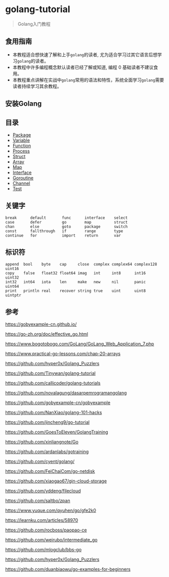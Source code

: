 # golang-tutorial
> Golang入门教程



## 食用指南

- 本教程适合想快速了解和上手`golang`的读者, 尤为适合学习过其它语言后想学习`golang`的读者。
- 本教程中许多编程概念默认读者已经了解或知道, 编程 0 基础读者不建议食用。
- 本教程重点讲解在实战中`golang`常用的语法和特性，系统全面学习`golang`需要读者持续学习其余教程。

## 安装Golang





## 目录

- [Package](https://github.com/Zhouchaowen/golang-tutorial/tree/master/1-package)
- [Variable](https://github.com/Zhouchaowen/golang-tutorial/tree/master/2-variable)
- [Function](https://github.com/Zhouchaowen/golang-tutorial/tree/master/3-function)
- [Process](https://github.com/Zhouchaowen/golang-tutorial/tree/master/4-process)
- [Struct](https://github.com/Zhouchaowen/golang-tutorial/tree/master/5-struct)
- [Array](https://github.com/Zhouchaowen/golang-tutorial/tree/master/6-array)
- [Map](https://github.com/Zhouchaowen/golang-tutorial/tree/master/7-map)
- [Interface](https://github.com/Zhouchaowen/golang-tutorial/tree/master/8-interface)
- [Goroutine](https://github.com/Zhouchaowen/golang-tutorial/tree/master/9-goroutine)
- [Channel](https://github.com/Zhouchaowen/golang-tutorial/tree/master/10-channel)
- [Test](https://github.com/Zhouchaowen/golang-tutorial/tree/master/11-channel)

## 关键字

```bigquery
break      default       func      interface    select
case       defer         go        map          struct
chan       else          goto      package      switch
const      fallthrough   if        range        type
continue   for           import    return       var
```

## 标识符

```bigquery
append  bool    byte    cap     close  complex complex64 complex128 uint16
copy    false   float32 float64 imag   int     int8      int16      uint32
int32   int64   iota    len     make   new     nil       panic      uint64
print   println real    recover string true    uint      uint8      uintptr
```

## 参考

https://gobyexample-cn.github.io/

https://go-zh.org/doc/effective_go.html

https://www.bogotobogo.com/GoLang/GoLang_Web_Application_7.php

https://www.practical-go-lessons.com/chap-20-arrays

https://github.com/hyper0x/Golang_Puzzlers

https://github.com/Tinywan/golang-tutorial

https://github.com/callicoder/golang-tutorials

https://github.com/novalagung/dasarpemrogramangolang

https://github.com/gobyexample-cn/gobyexample

https://github.com/NanXiao/golang-101-hacks

https://github.com/jincheng9/go-tutorial

https://github.com/GoesToEleven/GolangTraining

https://github.com/xinliangnote/Go

https://github.com/ardanlabs/gotraining

https://github.com/cyent/golang/

https://github.com/FeiChaiCom/go-netdisk

https://github.com/xiaogao67/gin-cloud-storage

https://github.com/yddeng/filecloud

https://github.com/saltbo/zpan

https://www.yuque.com/qyuhen/go/gfe2k0

https://learnku.com/articles/58970

https://github.com/rocboss/paopao-ce

https://github.com/weirubo/intermediate_go

https://github.com/mlogclub/bbs-go

https://github.com/hyper0x/Golang_Puzzlers

https://github.com/duanbiaowu/go-examples-for-beginners